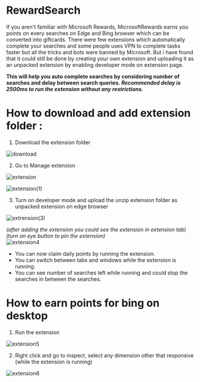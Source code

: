 # RewardSearch

If you aren't familiar with Microsoft Rewards, MicrosoftRewards earns you points on every searches on Edge and Bing browser which can be converted into giftcards. There were few extensions which automatically complete your searches and some people uses VPN to complete tasks faster but all the tricks and bots were banned by Microsoft.
But i have found that it could still be done by creating your own extension and uploading it as an unpacked extension by enabling developer mode on extension page.

<b>This will help you auto complete searches by considering number of searches and delay between search queries.<i> Recommended delay is 2500ms to run the extension without any restrictions. </i></b>

# How to download and add extension folder :

1. Download the extension folder
  
![download](https://github.com/anuragjain-git/RewardSearch/assets/98457054/0173c35e-d999-4026-804b-cbf8aea8f021)

2. Go to Manage extension

![extension](https://github.com/anuragjain-git/RewardSearch/assets/98457054/dd31602a-d29e-4fda-a6e9-788370d62a31)

![extension(1)](https://github.com/anuragjain-git/RewardSearch/assets/98457054/b094d69d-2d38-4bb3-b9d4-ead697160988)


3. Turn on developer mode and upload the unzip extension folder as unpacked extension on edge browser

![extrension(3)](https://github.com/anuragjain-git/RewardSearch/assets/98457054/ce794f4a-8951-41b1-a1fb-c57e461d8ca4)

<i>(after adding the extension you could see the extension in extension tab)</i><br>
<i>(turn on eye button to pin the extension)</i><br>
![extension4](https://github.com/anuragjain-git/RewardSearch/assets/98457054/ce1c3e03-1739-4cab-9e2f-33b248814889)

- You can now claim daily points by running the extension.<br>
- You can switch between tabs and windows while the extension is running.<br>
- You can see number of searches left while running and could stop the searches in between the searches.<br>

# How to earn points for bing on desktop

1. Run the extension

![extension5](https://github.com/anuragjain-git/RewardSearch/assets/98457054/c8a62365-6200-442d-84ac-ccf9200415c4)

2. Right click and go to inspect, select any dimension other that responsive (while the extension is running)
   
![extension6](https://github.com/anuragjain-git/RewardSearch/assets/98457054/624a28ec-b9e1-4770-b25d-c62f325eff91)


